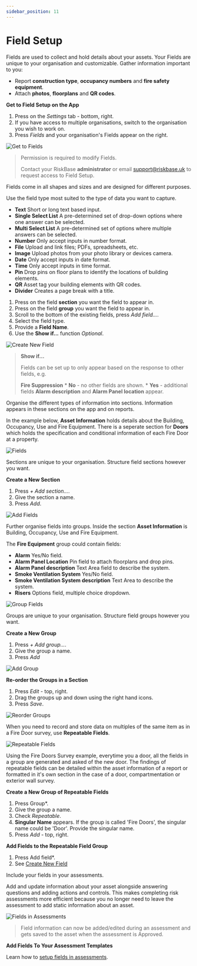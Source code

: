 ```yaml
---
sidebar_position: 11
---
```

# Field Setup

Fields are used to collect and hold details about your assets. Your Fields are unique to your organisation and customizable. Gather information important to you:

* Report **construction type**, **occupancy numbers** and **fire safety equipment**.
* Attach **photos**, **floorplans** and **QR codes**.

**Get to Field Setup on the App**

1. Press on the *Settings* tab - bottom, right.
1. If you have access to multiple organisations, switch to the organisation you wish to work on.
1. Press *Fields* and your organisation's Fields appear on the right.

![Get to Fields](/img/support/app/fieldsetup/fieldsetup.webp)

> Permission is required to modify Fields.
>
> Contact your RiskBase **administrator** or email [support@riskbase.uk](mailto:support@riskbase.uk) to request access to Field Setup.

Fields come in all shapes and sizes and are designed for different purposes.

Use the field type most suited to the type of data you want to capture.

* **Text** Short or long text based input.
* **Single Select List** A pre-determined set of drop-down options where one answer can be selected.
* **Multi Select List** A pre-determined set of options where multiple answers can be selected.
* **Number** Only accept inputs in number format.
* **File** Upload and link files; PDFs, spreadsheets, etc.
* **Image** Upload photos from your photo library or devices camera.
* **Date** Only accept inputs in date format.
* **Time** Only accept inputs in time format.
* **Pin** Drop pins on floor plans to identify the locations of building elements.
* **QR** Asset tag your building elements with QR codes.
* **Divider** Creates a page break with a title.

1. Press on the field **section** you want the field to appear in.
1. Press on the field **group** you want the field to appear in.
1. Scroll to the bottom of the existing fields, press *<i class="fa-light fa-plus"></i> Add field...*.
1. Select the field type.
1. Provide a **Field Name**.
1. Use the **Show if...** function *Optional*.

![Create New Field](/img/support/app/fieldsetup/newfield.webp)

> **Show if...**
>
> Fields can be set up to only appear based on the response to other fields, e.g.
>
> **Fire Suppression**
    * **No** - no other fields are shown.
    * **Yes** - additional fields **Alarm description** and **Alarm Panel location** appear.

Organise the different types of information into sections. Information appears in these sections on the app and on reports.

In the example below, **Asset Information** holds details about the Building, Occupancy, Use and Fire Equipment. There is a seperate section for **Doors** which holds the specification and conditional information of each Fire Door at a property.

![Fields](/img/support/app/fieldsetup/fields.webp)

Sections are unique to your organisation. Structure field sections however you want.

**Create a New Section**

1. Press *+ Add section...*.
1. Give the section a name.
1. Press *Add*.

![Add Fields](/img/support/app/fieldsetup/addsection.webp)

Further organise fields into groups. Inside the section **Asset Information** is Building, Occupancy, Use and Fire Equipment.

The **Fire Equipment** group could contain fields:

* **Alarm** Yes/No field.
* **Alarm Panel Location** Pin field to attach floorplans and drop pins.
* **Alarm Panel description** Text Area field to describe the system.
* **Smoke Ventilation System** Yes/No field.
* **Smoke Ventilation System description** Text Area to describe the system.
* **Risers** Options field, multiple choice dropdown.

![Group Fields](/img/support/app/fieldsetup/groupfields.webp)

Groups are unique to your organisation. Structure field groups however you want.

**Create a New Group**

1. Press *+ Add group...*.
1. Give the group a name.
1. Press *Add*

![Add Group](/img/support/app/fieldsetup/addgroup.webp)

**Re-order the Groups in a Section**

1. Press *Edit* - top, right.
1. Drag the groups up and down using the right hand *<i class="fa-light fa-grip-lines"></i>* icons.
1. Press *Save*.

![Reorder Groups](/img/support/app/fieldsetup/reordergroups.webp)

When you need to record and store data on multiples of the same item as in a Fire Door survey, use **Repeatable Fields**.  

![Repeatable Fields](/img/support/app/fieldsetup/repeatablefields.webp)

Using the Fire Doors Survey example, everytime you *<i class="fa-light fa-plus"></i>* a door, all the fields in a group are generated and asked of the new door. The findings of repeatable fields can be detailed within the asset information of a report or formatted in it's own section in the case of a door, compartmentation or exterior wall survey.


**Create a New Group of Repeatable Fields**

1. Press *<i class="fa-light fa-plus"></i>* Group*.
1. Give the group a name.
1. Check *Repeatable*.
1. **Singular Name** appears. If the group is called 'Fire Doors', the singular name could be 'Door'. Provide the singular name.
1. Press *Add* - top, right.

**Add Fields to the Repeatable Field Group**

1. Press *<i class="fa-light fa-plus"></i>* Add field*.
1. See [Create New Field](#create-new-field)

Include your fields in your assessments.

Add and update information about your asset alongside answering questions and adding actions and controls. This makes completing risk assessments more efficient because you no longer need to leave the assessment to add static information about an asset.

![Fields in Assessments](/img/support/updates/fieldsinassessments/fieldsinassessments.webp "Fields in Assessments")

> Field information can now be added/edited during an assessment and gets saved to the asset when the assessment is Approved.

**Add Fields To Your Assessment Templates**

Learn how to [setup fields in assessments](/support/app/assessment-template-setup#show-fields-to-assessments).
